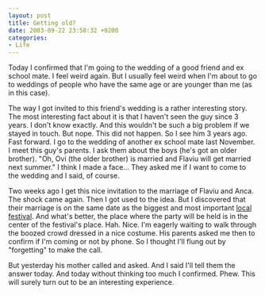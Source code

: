 ```yaml
---
layout: post
title: Getting old?
date: 2003-09-22 23:58:32 +0200
categories:
- Life
---
```

Today I confirmed that I'm going to the wedding of a good friend and ex school mate. I feel weird again. But I usually feel weird when I'm about to go to weddings of people who have the same age or are younger than me (as in this case).

The way I got invited to this friend's wedding is a rather interesting story. The most interesting fact about it is that I haven't seen the guy since 3 years. I don't know exactly. And this wouldn't be such a big problem if we stayed in touch. But nope. This did not happen. So I see him 3 years ago. Fast forward. I go to the wedding of another ex school mate last November. I meet this guy's parents. I ask them about the boys (he's got an older brother). "Oh, Ovi (the older brother) is married and Flaviu will get married next summer." I think I made a face... They asked me if I want to come to the wedding and I said, of course.

Two weeks ago I get this nice invitation to the marriage of Flaviu and Anca. The shock came again. Then I got used to the idea. But I discovered that their marriage is on the same date as the biggest and most important <a href="http://www.castanet.ro/" title="The 'Chestnut Fest' in Baia Mare">local festival</a>. And what's better, the place where the party will be held is in the center of the festival's place. Hah. Nice. I'm eagerly waiting to walk through the boozed crowd dressed in a nice costume. His parents asked me then to confirm if I'm coming or not by phone. So I thought I'll flung out by "forgetting" to make the call.

But yesterday his mother called and asked. And I said I'll tell them the answer today. And today without thinking too much I confirmed. Phew. This will surely turn out to be an interesting experience.
